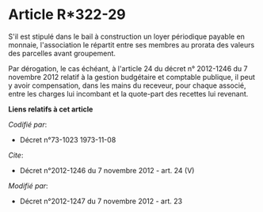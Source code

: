 # Article R*322-29

S'il est stipulé dans le bail à construction un loyer périodique payable en monnaie, l'association le répartit entre ses
membres au prorata des valeurs des parcelles avant groupement. 

Par dérogation, le cas échéant, à l'article 24 du décret n° 2012-1246 du 7 novembre 2012 relatif à la gestion budgétaire et
comptable publique, il peut y avoir compensation, dans les mains du receveur, pour chaque associé, entre les charges lui
incombant et la quote-part des recettes lui revenant.

**Liens relatifs à cet article**

_Codifié par_:

  - Décret n°73-1023 1973-11-08

_Cite_:

  - Décret n°2012-1246 du 7 novembre 2012 - art. 24 (V)

_Modifié par_:

  - Décret n°2012-1247 du 7 novembre 2012 - art. 23
